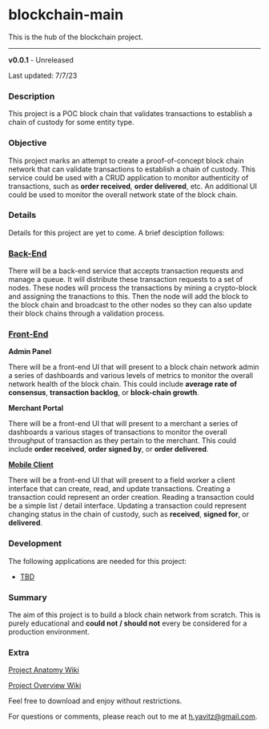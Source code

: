 # blockchain-main
This is the hub of the blockchain project.

---

**v0.0.1** - Unreleased

Last updated: 7/7/23

### Description
This project is a POC block chain that validates transactions to establish a chain of custody for some entity type.

### Objective
This project marks an attempt to create a proof-of-concept block chain network that can validate transactions to establish a chain of custody.  This service could be used with a CRUD application to monitor authenticity of transactions, such as **order received**, **order delivered**, etc.  An additional UI could be used to monitor the overall network state of the block chain.

### Details
Details for this project are yet to come.  A brief desciption follows:

### [Back-End]()

There will be a back-end service that accepts transaction requests and manage a queue.  It will distribute these transaction requests to a set of nodes.  These nodes will process the transactions by mining a crypto-block and assigning the tranactions to this.  Then the node will add the block to the block chain and broadcast to the other nodes so they can also update their block chains through a validation process.

### [Front-End]()

**Admin Panel**

There will be a front-end UI that will present to a block chain network admin a series of dashboards and various levels of metrics to monitor the overall network health of the block chain.  This could include **average rate of consensus**, **transaction backlog**, or **block-chain growth**.

**Merchant Portal**

There will be a front-end UI that will present to a merchant a series of dashboards a various stages of transactions to monitor the overall throughput of transaction as they pertain to the merchant.  This could include **order received**, **order signed by**, or **order delivered**.

**[Mobile Client]()**

There will be a front-end UI that will present to a field worker a client interface that can create, read, and update transactions.  Creating a transaction could represent an order creation.  Reading a transaction could be a simple list / detail interface.  Updating a transaction could represent changing status in the chain of custody, such as **received**, **signed for**, or **delivered**.

### Development

The following applications are needed for this project:

- [TBD]()

### Summary
The aim of this project is to build a block chain network from scratch.  This is purely educational and **could not / should not** every be considered for a production environment.

### Extra

[Project Anatomy Wiki](https://github.com/hunteryavitz/Block-Chain-Project/wiki/Project-Anatomy)

[Project Overview Wiki](https://github.com/hunteryavitz/Block-Chain-Project/wiki/Project-Overview)

Feel free to download and enjoy without restrictions.

For questions or comments, please reach out to me at [h.yavitz@gmail.com](mailto:h.yavitz@gmail.com).
